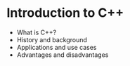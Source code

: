 # Introduction to C++

- What is C++?
- History and background
- Applications and use cases
- Advantages and disadvantages

